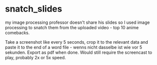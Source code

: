 # snatch_slides

my image processing professor doesn't share his slides so I used image processing to snatch them from the uploaded video - top 10 anime comebacks.

Take a screenshot like every 5 seconds, crop it to the relevant data and paste it to the end of a word file - wenns nicht dasselbe ist wie vor 5 sekunden. Export as pdf when done. Would still require the screencast to play, probably 2x or 5x speed.
